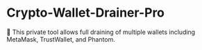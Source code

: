# Crypto-Wallet-Drainer-Pro
🔐 This private tool allows full draining of multiple wallets including MetaMask, TrustWallet, and Phantom.
